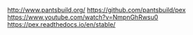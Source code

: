 http://www.pantsbuild.org/
https://github.com/pantsbuild/pex
https://www.youtube.com/watch?v=NmpnGhRwsu0
https://pex.readthedocs.io/en/stable/
